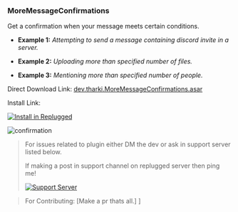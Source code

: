 ### MoreMessageConfirmations

Get a confirmation when your message meets certain conditions.

- **Example 1:** *Attempting to send a message containing discord invite in a server.*

- **Example 2:** *Uploading more than specified number of files.*

- **Example 3:** *Mentioning more than specified number of people.*

Direct Download Link: [dev.tharki.MoreMessageConfirmations.asar](https://github.com/Tharki-God/MoreMessageConfirmations/releases/latest/download/dev.tharki.MoreMessageConfirmations.asar)

Install Link:


[![Install in Replugged](https://img.shields.io/badge/-Install%20in%20Replugged-blue?style=for-the-badge&logo=none)](https://replugged.dev/install?identifier=dev.tharki.MoreMessageConfirmations)


![confirmation](https://i.imgur.com/oX3JkiY.png)

> For issues related to plugin either DM the dev or ask in support server listed below.
>
>If making a post in support channel on replugged server then ping me!
>
> [![Support Server](https://discordapp.com/api/guilds/919649417005506600/widget.png?style=banner3)](https://discord.gg/SgKSKyh9gY)

> For Contributing: [Make a pr thats all.]
]
